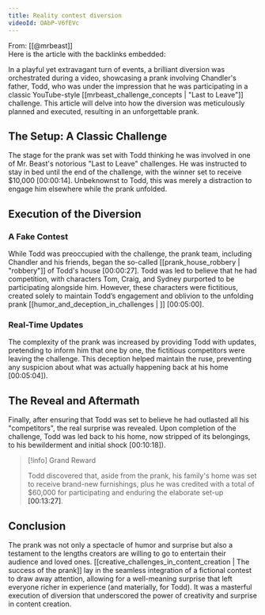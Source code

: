 ```yaml
---
title: Reality contest diversion
videoId: OAbP-V6fEVc
---
```


From: [[@mrbeast]] <br/> 
Here is the article with the backlinks embedded:

In a playful yet extravagant turn of events, a brilliant diversion was orchestrated during a video, showcasing a prank involving Chandler's father, Todd, who was under the impression that he was participating in a classic YouTube-style [[mrbeast_challenge_concepts | "Last to Leave"]] challenge. This article will delve into how the diversion was meticulously planned and executed, resulting in an unforgettable prank.

## The Setup: A Classic Challenge

The stage for the prank was set with Todd thinking he was involved in one of Mr. Beast's notorious "Last to Leave" challenges. He was instructed to stay in bed until the end of the challenge, with the winner set to receive $10,000 <a class="yt-timestamp" data-t="00:00:14">[00:00:14]</a>. Unbeknownst to Todd, this was merely a distraction to engage him elsewhere while the prank unfolded.

## Execution of the Diversion

### A Fake Contest

While Todd was preoccupied with the challenge, the prank team, including Chandler and his friends, began the so-called [[prank_house_robbery | "robbery"]] of Todd's house <a class="yt-timestamp" data-t="00:00:27">[00:00:27]</a>. Todd was led to believe that he had competition, with characters Tom, Craig, and Sydney purported to be participating alongside him. However, these characters were fictitious, created solely to maintain Todd’s engagement and oblivion to the unfolding prank [[humor_and_deception_in_challenges | ]] <a class="yt-timestamp" data-t="00:05:00">[00:05:00]</a>.

### Real-Time Updates

The complexity of the prank was increased by providing Todd with updates, pretending to inform him that one by one, the fictitious competitors were leaving the challenge. This deception helped maintain the ruse, preventing any suspicion about what was actually happening back at his home <a class="yt-timestamp" data-t="00:05:04">[00:05:04]</a>).

## The Reveal and Aftermath

Finally, after ensuring that Todd was set to believe he had outlasted all his "competitors", the real surprise was revealed. Upon completion of the challenge, Todd was led back to his home, now stripped of its belongings, to his bewilderment and initial shock <a class="yt-timestamp" data-t="00:10:18">[00:10:18]</a>).

> [!info] Grand Reward
> 
> Todd discovered that, aside from the prank, his family's home was set to receive brand-new furnishings, plus he was credited with a total of $60,000 for participating and enduring the elaborate set-up <a class="yt-timestamp" data-t="00:13:27">[00:13:27]</a>.

## Conclusion

The prank was not only a spectacle of humor and surprise but also a testament to the lengths creators are willing to go to entertain their audience and loved ones. [[creative_challenges_in_content_creation | The success of the prank]] lay in the seamless integration of a fictional contest to draw away attention, allowing for a well-meaning surprise that left everyone richer in experience (and materially, for Todd). It was a masterful execution of diversion that underscored the power of creativity and surprise in content creation.